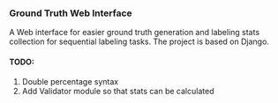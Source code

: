 ### Ground Truth Web Interface

A Web interface for easier ground truth generation and labeling stats collection for sequential labeling tasks. The project is based on Django.



#### TODO:  
  
1. Double percentage syntax
2. Add Validator module so that stats can be calculated